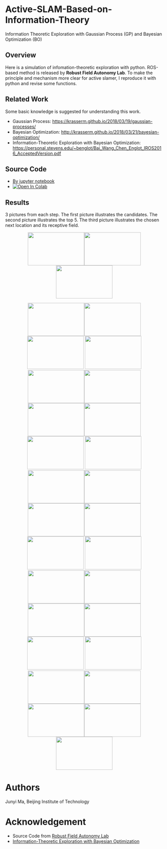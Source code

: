 # Active-SLAM-Based-on-Information-Theory
Information Theoretic Exploration with Gaussian Process (GP) and Bayesian Optimization (BO)

## Overview
Here is a simulation of infomation-theoretic exploration with python. ROS-based method is released by **Robust Field Autonomy Lab**. To make the principle and mechanism more clear for active slamer, I reproduce it with python and revise some functions. 

## Related Work
Some basic knowledge is suggested for understanding this work.
* Gaussian Process: https://krasserm.github.io/2018/03/19/gaussian-processes/
* Bayesian Optimization: http://krasserm.github.io/2018/03/21/bayesian-optimization/
* Information-Theoretic Exploration with Bayesian Optimization: https://personal.stevens.edu/~benglot/Bai_Wang_Chen_Englot_IROS2016_AcceptedVersion.pdf

## Source Code
* [By jupyter notebook](https://github.com/BIT-MJY/Active-SLAM-Based-on-Information-Theory/blob/master/src/Active%20SLAM%20based%20on%20MI.ipynb)
* [![Open In Colab](https://colab.research.google.com/assets/colab-badge.svg)](https://colab.research.google.com/drive/1gq0Qn-_PdKFZFr_LIxd-WWJBT3Mm1TP4?usp=sharing)

## Results
3 pictures from each step. The first picture illustrates the candidates. The second picture illustrates the top 5. The third picture illustrates the chosen next location and its receptive field. 
<div align=center>
<img src="https://github.com/BIT-MJY/Active-SLAM-Based-on-Information-Theory/blob/master/img/1-2.png" width="180" height="105"><img src="https://github.com/BIT-MJY/Active-SLAM-Based-on-Information-Theory/blob/master/img/1-3.png" width="180" height="105"><img src="https://github.com/BIT-MJY/Active-SLAM-Based-on-Information-Theory/blob/master/img/1-4.png" width="180" height="105"/>
  
<img src="https://github.com/BIT-MJY/Active-SLAM-Based-on-Information-Theory/blob/master/img/2-2.png" width="180" height="105"><img src="https://github.com/BIT-MJY/Active-SLAM-Based-on-Information-Theory/blob/master/img/2-3.png" width="180" height="105"><img src="https://github.com/BIT-MJY/Active-SLAM-Based-on-Information-Theory/blob/master/img/2-4.png" width="180" height="105"/>
<img src="https://github.com/BIT-MJY/Active-SLAM-Based-on-Information-Theory/blob/master/img/3-2.png" width="180" height="105"><img src="https://github.com/BIT-MJY/Active-SLAM-Based-on-Information-Theory/blob/master/img/3-3.png" width="180" height="105"><img src="https://github.com/BIT-MJY/Active-SLAM-Based-on-Information-Theory/blob/master/img/3-4.png" width="180" height="105"/>
<img src="https://github.com/BIT-MJY/Active-SLAM-Based-on-Information-Theory/blob/master/img/4-2.png" width="180" height="105"><img src="https://github.com/BIT-MJY/Active-SLAM-Based-on-Information-Theory/blob/master/img/4-3.png" width="180" height="105"><img src="https://github.com/BIT-MJY/Active-SLAM-Based-on-Information-Theory/blob/master/img/4-4.png" width="180" height="105"/>
<img src="https://github.com/BIT-MJY/Active-SLAM-Based-on-Information-Theory/blob/master/img/5-2.png" width="180" height="105"><img src="https://github.com/BIT-MJY/Active-SLAM-Based-on-Information-Theory/blob/master/img/5-3.png" width="180" height="105"><img src="https://github.com/BIT-MJY/Active-SLAM-Based-on-Information-Theory/blob/master/img/5-4.png" width="180" height="105"/>
<img src="https://github.com/BIT-MJY/Active-SLAM-Based-on-Information-Theory/blob/master/img/6-2.png" width="180" height="105"><img src="https://github.com/BIT-MJY/Active-SLAM-Based-on-Information-Theory/blob/master/img/6-3.png" width="180" height="105"><img src="https://github.com/BIT-MJY/Active-SLAM-Based-on-Information-Theory/blob/master/img/6-4.png" width="180" height="105"/>
<img src="https://github.com/BIT-MJY/Active-SLAM-Based-on-Information-Theory/blob/master/img/7-2.png" width="180" height="105"><img src="https://github.com/BIT-MJY/Active-SLAM-Based-on-Information-Theory/blob/master/img/7-3.png" width="180" height="105"><img src="https://github.com/BIT-MJY/Active-SLAM-Based-on-Information-Theory/blob/master/img/7-4.png" width="180" height="105"/>
<img src="https://github.com/BIT-MJY/Active-SLAM-Based-on-Information-Theory/blob/master/img/8-2.png" width="180" height="105"><img src="https://github.com/BIT-MJY/Active-SLAM-Based-on-Information-Theory/blob/master/img/8-3.png" width="180" height="105"><img src="https://github.com/BIT-MJY/Active-SLAM-Based-on-Information-Theory/blob/master/img/8-4.png" width="180" height="105"/>
<img src="https://github.com/BIT-MJY/Active-SLAM-Based-on-Information-Theory/blob/master/img/9-2.png" width="180" height="105"><img src="https://github.com/BIT-MJY/Active-SLAM-Based-on-Information-Theory/blob/master/img/9-3.png" width="180" height="105"><img src="https://github.com/BIT-MJY/Active-SLAM-Based-on-Information-Theory/blob/master/img/9-4.png" width="180" height="105"/>
<img src="https://github.com/BIT-MJY/Active-SLAM-Based-on-Information-Theory/blob/master/img/10-2.png" width="180" height="105"><img src="https://github.com/BIT-MJY/Active-SLAM-Based-on-Information-Theory/blob/master/img/10--3.png" width="180" height="105"><img src="https://github.com/BIT-MJY/Active-SLAM-Based-on-Information-Theory/blob/master/img/10-4.png" width="180" height="105">
</div>

# Authors
Junyi Ma, Beijing Institute of Technology

# Acknowledgement
* Source Code from [Robust Field Autonomy Lab](https://github.com/RobustFieldAutonomyLab/turtlebot_exploration_3d)
* [Information-Theoretic Exploration with Bayesian Optimization](https://personal.stevens.edu/~benglot/Bai_Wang_Chen_Englot_IROS2016_AcceptedVersion.pdf)
